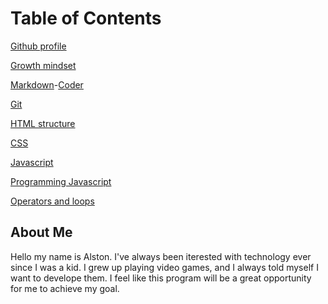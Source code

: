 # Table of Contents

[Github profile](https://github.com/IAlstonI)

[Growth mindset](/Reading-Notes/growthmindset)

[Markdown](https://ialstoni.github.io/Reading-Notes/markdown)-[Coder](https://ialstoni.github.io/Reading-Notes/coderscomputer)

[Git](https://ialstoni.github.io/Reading-Notes/git)

[HTML structure](https://ialstoni.github.io/Reading-Notes/Wireframing)

[CSS](https://ialstoni.github.io/Reading-Notes/CSS)

[Javascript](https://ialstoni.github.io/Reading-Notes/javascripts)

[Programming Javascript](https://ialstoni.github.io/Reading-Notes/Operators)

[Operators and loops](https://ialstoni.github.io/Reading-Notes/loops)

## About Me
Hello my name is Alston. I've always been iterested with technology ever since I was a kid.
I grew up playing video games, and I always told myself I want to develope them. I feel like this program will be a great opportunity 
for me to achieve my goal.
